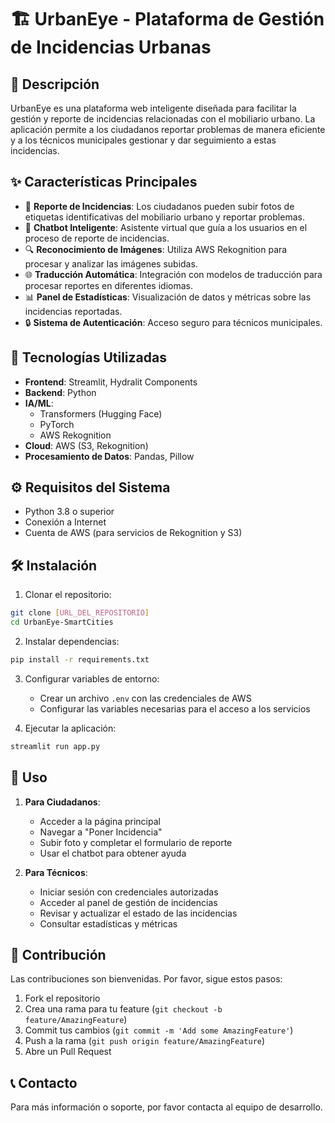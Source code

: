# 🏗️ UrbanEye - Plataforma de Gestión de Incidencias Urbanas

## 📝 Descripción
UrbanEye es una plataforma web inteligente diseñada para facilitar la gestión y reporte de incidencias relacionadas con el mobiliario urbano. La aplicación permite a los ciudadanos reportar problemas de manera eficiente y a los técnicos municipales gestionar y dar seguimiento a estas incidencias.

## ✨ Características Principales

- 📸 **Reporte de Incidencias**: Los ciudadanos pueden subir fotos de etiquetas identificativas del mobiliario urbano y reportar problemas.
- 🤖 **Chatbot Inteligente**: Asistente virtual que guía a los usuarios en el proceso de reporte de incidencias.
- 🔍 **Reconocimiento de Imágenes**: Utiliza AWS Rekognition para procesar y analizar las imágenes subidas.
- 🌐 **Traducción Automática**: Integración con modelos de traducción para procesar reportes en diferentes idiomas.
- 📊 **Panel de Estadísticas**: Visualización de datos y métricas sobre las incidencias reportadas.
- 🔒 **Sistema de Autenticación**: Acceso seguro para técnicos municipales.

## 🚀 Tecnologías Utilizadas

- **Frontend**: Streamlit, Hydralit Components
- **Backend**: Python
- **IA/ML**: 
  - Transformers (Hugging Face)
  - PyTorch
  - AWS Rekognition
- **Cloud**: AWS (S3, Rekognition)
- **Procesamiento de Datos**: Pandas, Pillow

## ⚙️ Requisitos del Sistema

- Python 3.8 o superior
- Conexión a Internet
- Cuenta de AWS (para servicios de Rekognition y S3)

## 🛠️ Instalación

1. Clonar el repositorio:
```bash
git clone [URL_DEL_REPOSITORIO]
cd UrbanEye-SmartCities
```

2. Instalar dependencias:
```bash
pip install -r requirements.txt
```

3. Configurar variables de entorno:
   - Crear un archivo `.env` con las credenciales de AWS
   - Configurar las variables necesarias para el acceso a los servicios

4. Ejecutar la aplicación:
```bash
streamlit run app.py
```

## 📱 Uso

1. **Para Ciudadanos**:
   - Acceder a la página principal
   - Navegar a "Poner Incidencia"
   - Subir foto y completar el formulario de reporte
   - Usar el chatbot para obtener ayuda

2. **Para Técnicos**:
   - Iniciar sesión con credenciales autorizadas
   - Acceder al panel de gestión de incidencias
   - Revisar y actualizar el estado de las incidencias
   - Consultar estadísticas y métricas

## 🤝 Contribución

Las contribuciones son bienvenidas. Por favor, sigue estos pasos:
1. Fork el repositorio
2. Crea una rama para tu feature (`git checkout -b feature/AmazingFeature`)
3. Commit tus cambios (`git commit -m 'Add some AmazingFeature'`)
4. Push a la rama (`git push origin feature/AmazingFeature`)
5. Abre un Pull Request

## 📞 Contacto

Para más información o soporte, por favor contacta al equipo de desarrollo.